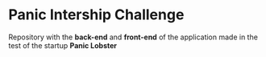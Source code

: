 # Panic Intership Challenge  

Repository with the **back-end** and **front-end** of the application made in the test of the startup **Panic Lobster**

